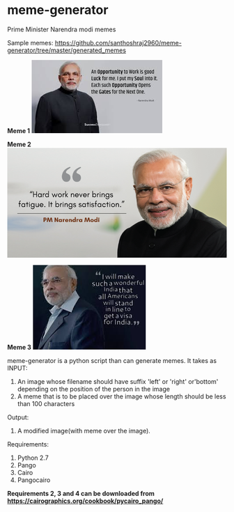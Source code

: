 # meme-generator
Prime Minister Narendra modi memes

Sample memes: https://github.com/santhoshraj2960/meme-generator/tree/master/generated_memes


**Meme 1**
![Image of social media scheduler](https://github.com/santhoshraj2960/meme-generator/blob/master/generated_memes/modi_left_2.jpeg)


**Meme 2**
![Image of social media scheduler](https://github.com/santhoshraj2960/meme-generator/blob/master/generated_memes/modi_right_3.png)


**Meme 3**
![Image of social media scheduler](https://github.com/santhoshraj2960/meme-generator/blob/master/generated_memes/modi_left_4.jpg)


meme-generator is a python script than can generate memes. It takes as
INPUT:
 1. An image whose filename should have suffix 'left' or 'right' or'bottom' depending on the position of the person in the image
 2. A meme that is to be placed over the image whose length should be less than 100 characters

Output:
 1. A modified image(with meme over the image).
 
 Requirements:
 1) Python 2.7
 2) Pango
 3) Cairo
 4) Pangocairo
 
 **Requirements 2, 3 and 4 can be downloaded from https://cairographics.org/cookbook/pycairo_pango/**
